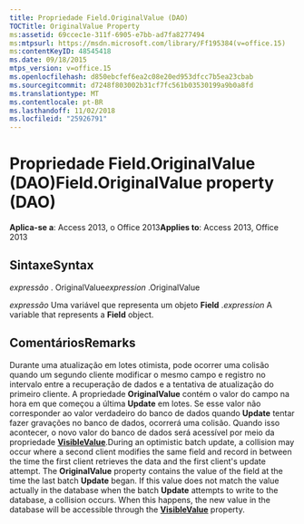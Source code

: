 ```yaml
---
title: Propriedade Field.OriginalValue (DAO)
TOCTitle: OriginalValue Property
ms:assetid: 69ccec1e-311f-6905-e7bb-ad7fa8277494
ms:mtpsurl: https://msdn.microsoft.com/library/Ff195384(v=office.15)
ms:contentKeyID: 48545418
ms.date: 09/18/2015
mtps_version: v=office.15
ms.openlocfilehash: d850ebcfef6ea2c08e20ed953dfcc7b5ea23cbab
ms.sourcegitcommit: d7248f803002b31cf7fc561b03530199a9b0a8fd
ms.translationtype: MT
ms.contentlocale: pt-BR
ms.lasthandoff: 11/02/2018
ms.locfileid: "25926791"
---
```

# <a name="fieldoriginalvalue-property-dao"></a><span data-ttu-id="17a49-102">Propriedade Field.OriginalValue (DAO)</span><span class="sxs-lookup"><span data-stu-id="17a49-102">Field.OriginalValue property (DAO)</span></span>


<span data-ttu-id="17a49-103">**Aplica-se a**: Access 2013, o Office 2013</span><span class="sxs-lookup"><span data-stu-id="17a49-103">**Applies to**: Access 2013, Office 2013</span></span>

## <a name="syntax"></a><span data-ttu-id="17a49-104">Sintaxe</span><span class="sxs-lookup"><span data-stu-id="17a49-104">Syntax</span></span>

<span data-ttu-id="17a49-105">*expressão* . OriginalValue</span><span class="sxs-lookup"><span data-stu-id="17a49-105">*expression* .OriginalValue</span></span>

<span data-ttu-id="17a49-106">*expressão* Uma variável que representa um objeto **Field** .</span><span class="sxs-lookup"><span data-stu-id="17a49-106">*expression* A variable that represents a **Field** object.</span></span>

## <a name="remarks"></a><span data-ttu-id="17a49-107">Comentários</span><span class="sxs-lookup"><span data-stu-id="17a49-107">Remarks</span></span>

<span data-ttu-id="17a49-p101">Durante uma atualização em lotes otimista, pode ocorrer uma colisão quando um segundo cliente modificar o mesmo campo e registro no intervalo entre a recuperação de dados e a tentativa de atualização do primeiro cliente. A propriedade **OriginalValue** contém o valor do campo na hora em que começou a última **Update** em lotes. Se esse valor não corresponder ao valor verdadeiro do banco de dados quando **Update** tentar fazer gravações no banco de dados, ocorrerá uma colisão. Quando isso acontecer, o novo valor do banco de dados será acessível por meio da propriedade **[VisibleValue](field-visiblevalue-property-dao.md)**.</span><span class="sxs-lookup"><span data-stu-id="17a49-p101">During an optimistic batch update, a collision may occur where a second client modifies the same field and record in between the time the first client retrieves the data and the first client's update attempt. The **OriginalValue** property contains the value of the field at the time the last batch **Update** began. If this value does not match the value actually in the database when the batch **Update** attempts to write to the database, a collision occurs. When this happens, the new value in the database will be accessible through the **[VisibleValue](field-visiblevalue-property-dao.md)** property.</span></span>

